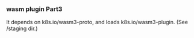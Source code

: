 ### wasm plugin Part3

It depends on k8s.io/wasm3-proto, and loads k8s.io/wasm3-plugin. (See /staging dir.)
